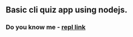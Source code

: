 ## Basic cli quiz app using nodejs.

### Do you know me - [repl link](https://repl.it/@GaneshKumar13/Do-you-know-me?embed=1&publish=true)
